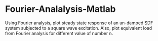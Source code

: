 # Fourier-Analalysis-Matlab
Using Fourier analysis, plot steady state response of an un-damped SDF system subjected to a square wave excitation. Also, plot equivalent load from Fourier analysis for different value of number n.

